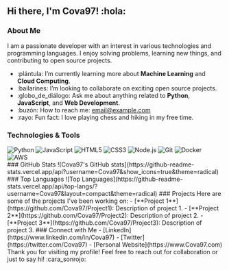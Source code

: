 ## Hi there, I'm Cova97! :hola:
### About Me
I am a passionate developer with an interest in various technologies and programming languages. I enjoy solving problems, learning new things, and contributing to open source projects.
- :plántula: I’m currently learning more about **Machine Learning** and **Cloud Computing**.
- :bailarines: I’m looking to collaborate on exciting open source projects.
- :globo_de_diálogo: Ask me about anything related to **Python**, **JavaScript**, and **Web Development**.
- :buzón: How to reach me: [email@example.com](mailto:email@example.com)
- :rayo: Fun fact: I love playing chess and hiking in my free time.
### Technologies & Tools
<div>
  <img src="https://img.shields.io/badge/Code-Python-informational?style=flat&logo=python&logoColor=white&color=3776AB" alt="Python">
  <img src="https://img.shields.io/badge/Code-JavaScript-informational?style=flat&logo=javascript&logoColor=white&color=F7DF1E" alt="JavaScript">
  <img src="https://img.shields.io/badge/Code-HTML5-informational?style=flat&logo=html5&logoColor=white&color=E34F26" alt="HTML5">
  <img src="https://img.shields.io/badge/Code-CSS3-informational?style=flat&logo=css3&logoColor=white&color=1572B6" alt="CSS3">
  <img src="https://img.shields.io/badge/Code-Node.js-informational?style=flat&logo=nodedotjs&logoColor=white&color=339933" alt="Node.js">
  <img src="https://img.shields.io/badge/Tools-Git-informational?style=flat&logo=git&logoColor=white&color=F05032" alt="Git">
  <img src="https://img.shields.io/badge/Tools-Docker-informational?style=flat&logo=docker&logoColor=white&color=2496ED" alt="Docker">
  <img src="https://img.shields.io/badge/Tools-AWS-informational?style=flat&logo=amazon-aws&logoColor=white&color=232F3E" alt="AWS">
</div>
### GitHub Stats
![Cova97's GitHub stats](https://github-readme-stats.vercel.app/api?username=Cova97&show_icons=true&theme=radical)
### Top Languages
![Top Languages](https://github-readme-stats.vercel.app/api/top-langs/?username=Cova97&layout=compact&theme=radical)
### Projects
Here are some of the projects I've been working on:
- [**Project 1**](https://github.com/Cova97/Project1): Description of project 1.
- [**Project 2**](https://github.com/Cova97/Project2): Description of project 2.
- [**Project 3**](https://github.com/Cova97/Project3): Description of project 3.
### Connect with Me
- [LinkedIn](https://www.linkedin.com/in/Cova97)
- [Twitter](https://twitter.com/Cova97)
- [Personal Website](https://www.Cova97.com)
Thank you for visiting my profile! Feel free to reach out for collaboration or just to say hi! :cara_sonrojo:
